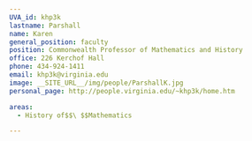 ```yaml
---
UVA_id: khp3k
lastname: Parshall
name: Karen
general_position: faculty
position: Commonwealth Professor of Mathematics and History
office: 226 Kerchof Hall
phone: 434-924-1411
email: khp3k@virginia.edu
image: __SITE_URL__/img/people/ParshallK.jpg
personal_page: http://people.virginia.edu/~khp3k/home.htm

areas:
  - History of$$\ $$Mathematics

---
```


